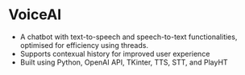 # VoiceAI

- A chatbot with text-to-speech and speech-to-text functionalities, optimised for efficiency using threads.
- Supports contexual history for improved user experience
- Built using Python, OpenAI API, TKinter, TTS, STT, and PlayHT
